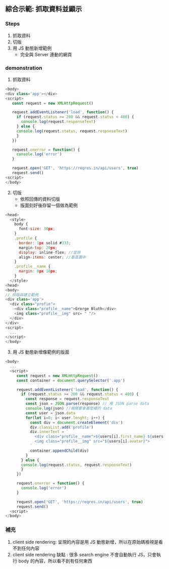 ## 綜合示範: 抓取資料並顯示
### Steps
1. 抓取資料
2. 切版
3. 用 JS 動態新增範例
   * 完全與 Server 連動的網頁
### demonstration
1. 抓取資料
```javascript
<body>
<div class='app'></div>
<script>
   const request = new XMLHttpRequest()

   request.addEventListener('load', function() {
     if (request.status >= 200 && request.status < 400) {
       console.log(request.responseText)
     } else {
     console.log(request.status, request.responseText)
     }
   })

   request.onerror = function() {
     console.log('error')
   }

   request.open('GET', 'https://reqres.in/api/users', true)
   request.send()
<script>
</body>
```
2. 切版
   * 依照回傳的資料切版
   * 版面刻好後存留一個做為範例
```javascript
<head>
  <style>
    body {
      font-size: 30px;
    }
    .profile {
      border: 1px solid #333;
      margin-top: 20px;
      display: inline-flex; //並排
      align-items: center; //垂直置中
    }
    .profile__name {
      margin: 0px 10px;
    }
  </style>
<head>
<body>
// 排版與建立範例
<div class='app'>
  <div class="profie">
    <div class="profile__name">Grorge Bluth</div>
    <img class="profile__img" src= " "/>
  </div>
</div>
<script>
  ...
</script>
</body>
```
3. 用 JS 動態新增像範例的版面
```javascript
<body>
  ...
  <script>
     const request = new XMLHttpRequest()
     const container = document.querySelector('.app')

     request.addEventListener('load', function() {
       if (request.status >= 200 && request.status < 400) {
         const response = request.responseText
         const json = JSON.parse(response) // 用 JSON parse data
         console.log(json) //檢閱要拿甚麼樣的 data
         const user = json.data
         for(let i=0; i< user.lenght; i++) {
           const div = document.createElement('div')
           div.classList.add('profile')
           div.innerText = `
             <div class="profile__name">${users[i].first_name} ${users[i].last_name}</div>
             <img class="profile__img" src="${users[i].avatar}">
           `
           container.appendChild(div)
         }
       } else {
       console.log(request.status, request.responseText)
       }
     })

     request.onerror = function() {
       console.log('error')
     }

     request.open('GET', 'https://reqres.in/api/users', true)
     request.send()
  <script>
</body>
```
### 補充
1. client side rendering: 呈現的內容是用 JS 動態新增，所以在原始碼檢視是看不到任何內容
2. client side rendering 缺點 : 很多 search engine 不會自動執行 JS，只會執行 body 的內容，所以看不到有任何東西
